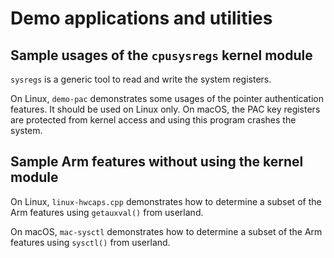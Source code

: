 # Demo applications and utilities

## Sample usages of the `cpusysregs` kernel module

`sysregs` is a generic tool to read and write the system registers.

On Linux, `demo-pac` demonstrates some usages of the pointer authentication
features. It should be used on Linux only. On macOS, the PAC key registers
are protected from kernel access and using this program crashes the system.

## Sample Arm features without using the kernel module

On Linux, `linux-hwcaps.cpp` demonstrates how to determine a subset of the Arm
features using `getauxval()` from userland.

On macOS, `mac-sysctl` demonstrates how to determine a subset of the Arm
features using `sysctl()` from userland.
